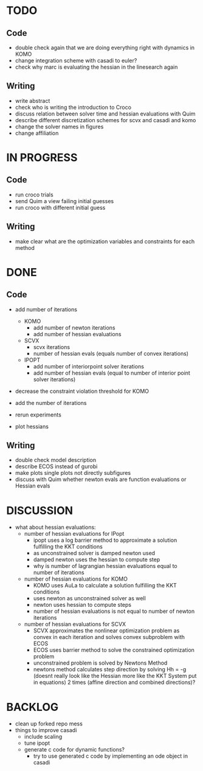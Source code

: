 # TODO
## Code
- double check again that we are doing everything right with dynamics in KOMO
- change integration scheme with casadi to euler?
- check why marc is evaluating the hessian in the linesearch again

## Writing
- write abstract
- check who is writing the introduction to Croco
- discuss relation between solver time and hessian evaluations with Quim
- describe different discretization schemes for scvx and casadi and komo
- change the solver names in figures
- change affiliation

# IN PROGRESS
## Code
- run croco trials
- send Quim a view failing initial guesses
- run croco with different initial guess

## Writing
- make clear what are the optimization variables and constraints for each method

# DONE
## Code
- add number of iterations
  - KOMO
    - add number of newton iterations
    - add number of hessian evaluations
  - SCVX
    - scvx iterations
    - number of hessian evals (equals number of convex iterations)
  - IPOPT
    - add number of interiorpoint solver iterations
    - add number of hessian evals (equal to number of interior point solver iterations)

- decrease the constraint violation threshold for KOMO
- add the number of iterations
- rerun experiments
- plot hessians


## Writing
- double check model description
- describe ECOS instead of gurobi
- make plots single plots not directly subfigures
- discuss with Quim whether newton evals are function evaluations or Hessian evals

# DISCUSSION
- what about hessian evaluations:
  - number of hessian evaluations for IPopt
    - ipopt uses a log barrier method to approximate a solution fulfilling the KKT conditions
    - as unconstrained solver is damped newton used
    - damped newton uses the hessian to compute step  
    - why is number of lagrangian hessian evaluations equal to number of iterations
  - number of hessian evaluations for KOMO
    - KOMO uses AuLa to calculate a solution fulfilling the KKT conditions
    - uses newton as unconstrained solver as well
    - newton uses hessian to compute steps
    - number of hessian evaluations is not equal to number of newton iterations
  - number of hessian evaluations for SCVX
    - SCVX approximates the nonlinear optimization problem as convex in each iteration and solves convex subproblem with ECOS
    - ECOS uses barrier method to solve the constrained optimization problem
    - unconstrained problem is solved by Newtons Method 
    - newtons method calculates step direction by solving Hh = -g (doesnt really look like the Hessian more like the KKT System put in equations) 2 times (affine direction and combined directions)?

# BACKLOG
- clean up forked repo mess
- things to improve casadi
  - include scaling
  - tune ipopt
  - generate c code for dynamic functions?
    - try to use generated c code by implementing an ode object in casadi
